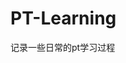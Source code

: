 



















































































































































# PT-Learning
记录一些日常的pt学习过程
